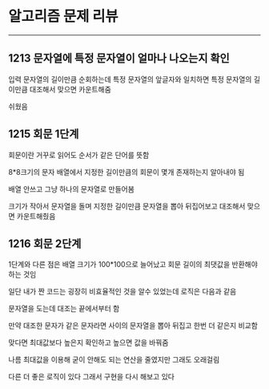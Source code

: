 # 알고리즘 문제 리뷰
---
## 1213 문자열에 특정 문자열이 얼마나 나오는지 확인

입력 문자열의 길이만큼 순회하는데 특정 문자열의 앞글자와 일치하면 특정 문자열의 길이만큼 대조해서 맞으면 카운트해줌

쉬웠음

## 1215 회문 1단계

회문이란 거꾸로 읽어도 순서가 같은 단어를 뜻함

8*8크기의 문자 배열에서 지정한 길이만큼의 회문이 몇개 존재하는지 알아내야 됨

배열 안쓰고 그냥 하나의 문자열로 만들어봄

크기가 작아서 문자열을 돌며 지정한 길이만큼 문자열을 뽑아 뒤집어보고 대조해서 맞으면 카운트해줬음

## 1216 회문 2단계

1단계와 다른 점은 배열 크기가 100*100으로 늘어났고 회문 길이의 최댓값을 반환해야 하는 것임

일단 내가 짠 코드는 굉장히 비효율적인 것을 알수 있었는데 로직은 다음과 같음

문자열을 도는데 대조는 끝에서부터 함

만약 대조한 문자가 같은 문자라면 사이의 문자열을 뽑아 뒤집고 한번 더 같은지 비교함

맞다면 최대값보다 높은지 확인하고 높으면 값을 바꿔줌

나름 최대값을 이용해 굳이 안해도 되는 연산을 줄였지만 그래도 오래걸림

다른 더 좋은 로직이 있다 그래서 구현을 다시 해보고 있다